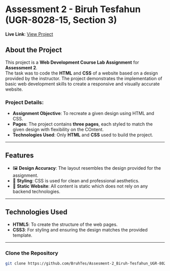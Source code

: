 # Assessment 2 - Biruh Tesfahun (UGR-8028-15, Section 3)

**Live Link**: [View Project](https://bruhtes.github.io/Assesment-2_Biruh-Tesfahun_UGR-8028-15_Section-3/)


## About the Project

This project is a **Web Development Course Lab Assignment** for **Assessment 2**.  
The task was to code the **HTML** and **CSS** of a website based on a design provided by the instructor. The project demonstrates the implementation of basic web development skills to create a responsive and visually accurate website.

### Project Details:
- **Assignment Objective**: To recreate a given design using HTML and CSS.
- **Pages**: The project contains **three pages**, each styled to match the given design with flexibility on the COntent.
- **Technologies Used**: Only **HTML** and **CSS**  used to build the project.

---

## Features

- 🖼️ **Design Accuracy**: The layout resembles the design provided for the assignment.
- 🎨 **Styling**: CSS is used for clean and professional aesthetics.
- 🚀 **Static Website**: All content is static which does not rely on any backend technologies.

---

## Technologies Used

- **HTML5**: To create the structure of the web pages.
- **CSS3**: For styling and ensuring the design matches the provided template.

---

### Clone the Repository
```bash
git clone https://github.com/BruhTes/Assesment-2_Biruh-Tesfahun_UGR-8028-15_Section-3.git
